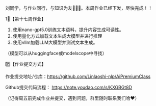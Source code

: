 刘同学，与作业同行，与知识为友🧑‍🤝‍🧑。本周作业已经下发，尽快完成！！


1⃣️【第十七周作业】

1. 使用nano-gpt5.0训练文本语料，提升内容生成可读性。
2. 使用量化方式加载文本生成大模型并进行推理
3. 使用vllm加载LLM大模型并测试文本生成。

（模型可以从huggingface或modelscope中寻找）


2️⃣【作业提交方式】

作业提交地址/仓库：https://github.com/Linlaoshi-nlp/AiPremiumClass

Github提交代码流程：
https://note.youdao.com/s/KXGBGt8D


（记得周五前完成作业并提交，遇到问题，群里随时联系我们哈❤️）
